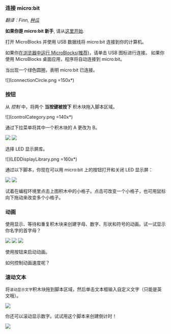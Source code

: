 ### 连接 micro:bit

_翻译：Finn, [种瓜](https://wwj718.github.io/tags/microblocks/)_


**如果你是 micro:bit 新手**, 请从[这里开始](https://microblocksfun.cn/get-started).

打开 MicroBlocks 并使用 USB 数据线将 micro:bit 连接到你的计算机。

如果你[在浏览器中运行 MicroBlocks(推荐)](https://microblocksfun.cn/run/microblocks.html)，请单击 USB 图标进行连接。
如果你使用 MicroBlocks 桌面应用，程序将自动连接到 micro:bit。

当出现一个绿色圆圈，表明 micro:bit 已连接。

![](connectionCircle.png =150x*)

### 按钮

从 *控制* 中，将两个 **当按键被按下** 积木块拖入脚本区域。

![](controlCategory.png =140x*)

通过下拉菜单将其中一个积木块的 A 更改为 B。

![](buttonAHat.png) ![](buttonBHat.png)

选择 LED 显示屏库。

![](LEDDisplayLibrary.png =160x*)

通过以下脚本，你现在可以用 micro:bit 上的按钮打开和关闭 LED 显示屏：

![](buttonAFace.png) ![](buttonBClear.png)

试着在编程环境里点击上图积木中的小格子。点击可改变一个小格子，也可用鼠标向下拖动来改变多个小格子。

### 动画

使用显示、等待和重复积木块来创建字母、数字、形状和符号的动画。试一试显示你名字的首字母？

![](animation-hey.png) ![](animation-face.png) ![](animation-shapes.png)

使用按钮来启动动画。

如何控制动画速度呢？

### 滚动文本

将`滚动显示文字`积木块拖到脚本区域，然后单击文本框输入自定义文字（只能是英文哦）。

![](scrollText.png)

你还可以滚动显示数字。试试用这个脚本来创建倒计时！

![](scroll321Go.png)
